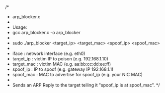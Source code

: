 /*
 * arp_blocker.c
 *
 * Usage:
 *   gcc arp_blocker.c -o arp_blocker
 *
 *   sudo ./arp_blocker <iface> <target_ip> <target_mac> <spoof_ip> <spoof_mac>
 *
 *   iface      : network interface (e.g. eth0)
 *   target_ip  : victim IP to poison (e.g. 192.168.1.10)
 *   target_mac : victim MAC (e.g. aa:bb:cc:dd:ee:ff)
 *   spoof_ip   : IP to spoof (e.g. gateway IP 192.168.1.1)
 *   spoof_mac  : MAC to advertise for spoof_ip (e.g. your NIC MAC)
 *
 * Sends an ARP Reply to the target telling it "spoof_ip is at spoof_mac".
 */
